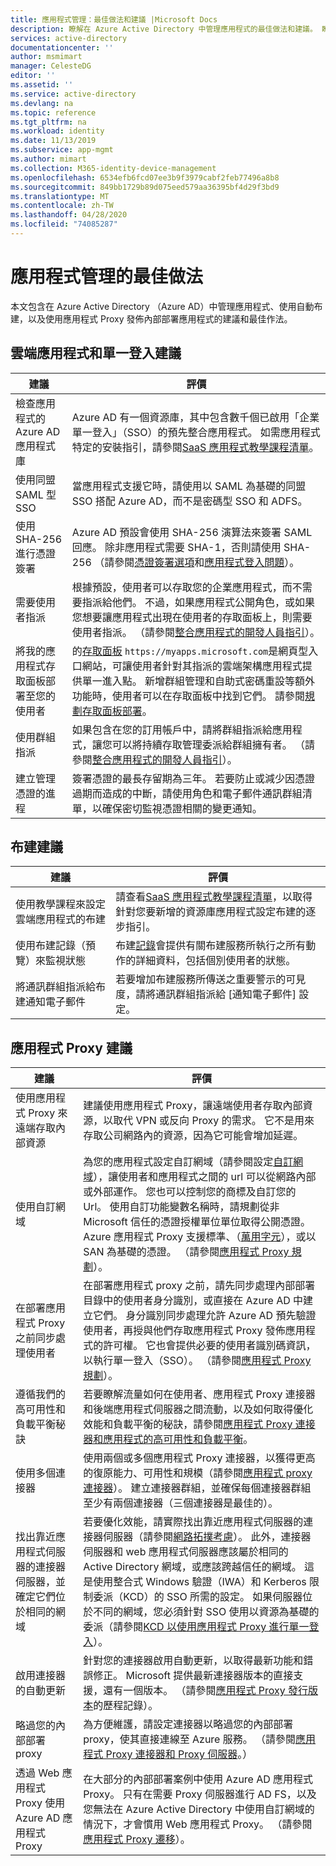 ```yaml
---
title: 應用程式管理：最佳做法和建議 |Microsoft Docs
description: 瞭解在 Azure Active Directory 中管理應用程式的最佳做法和建議。 瞭解如何使用自動布建，並使用應用程式 Proxy 發佈內部部署應用程式。
services: active-directory
documentationcenter: ''
author: msmimart
manager: CelesteDG
editor: ''
ms.assetid: ''
ms.service: active-directory
ms.devlang: na
ms.topic: reference
ms.tgt_pltfrm: na
ms.workload: identity
ms.date: 11/13/2019
ms.subservice: app-mgmt
ms.author: mimart
ms.collection: M365-identity-device-management
ms.openlocfilehash: 6534efb6fcd07ee3b9f3979cabf2feb77496a8b8
ms.sourcegitcommit: 849bb1729b89d075eed579aa36395bf4d29f3bd9
ms.translationtype: MT
ms.contentlocale: zh-TW
ms.lasthandoff: 04/28/2020
ms.locfileid: "74085287"
---
```

# <a name="application-management-best-practices"></a>應用程式管理的最佳做法
本文包含在 Azure Active Directory （Azure AD）中管理應用程式、使用自動布建，以及使用應用程式 Proxy 發佈內部部署應用程式的建議和最佳作法。

## <a name="cloud-app-and-single-sign-on-recommendations"></a>雲端應用程式和單一登入建議
| 建議 | 評價 |
| --- | --- |
| 檢查應用程式的 Azure AD 應用程式庫  | Azure AD 有一個資源庫，其中包含數千個已啟用「企業單一登入」（SSO）的預先整合應用程式。 如需應用程式特定的安裝指引，請參閱[SaaS 應用程式教學課程清單](https://azure.microsoft.com/documentation/articles/active-directory-saas-tutorial-list/)。  | 
| 使用同盟 SAML 型 SSO  | 當應用程式支援它時，請使用以 SAML 為基礎的同盟 SSO 搭配 Azure AD，而不是密碼型 SSO 和 ADFS。  | 
| 使用 SHA-256 進行憑證簽署  | Azure AD 預設會使用 SHA-256 演算法來簽署 SAML 回應。 除非應用程式需要 SHA-1，否則請使用 SHA-256 （請參閱[憑證簽署選項](certificate-signing-options.md)和[應用程式登入問題](application-sign-in-problem-application-error.md)）。  | 
| 需要使用者指派  | 根據預設，使用者可以存取您的企業應用程式，而不需要指派給他們。 不過，如果應用程式公開角色，或如果您想要讓應用程式出現在使用者的存取面板上，則需要使用者指派。 （請參閱[整合應用程式的開發人員指引](developer-guidance-for-integrating-applications.md)）。  | 
| 將我的應用程式存取面板部署至您的使用者 | 的[存取面板](end-user-experiences.md) `https://myapps.microsoft.com`是網頁型入口網站，可讓使用者針對其指派的雲端架構應用程式提供單一進入點。 新增群組管理和自助式密碼重設等額外功能時，使用者可以在存取面板中找到它們。 請參閱[規劃存取面板部署](access-panel-deployment-plan.md)。
| 使用群組指派  | 如果包含在您的訂用帳戶中，請將群組指派給應用程式，讓您可以將持續存取管理委派給群組擁有者。 （請參閱[整合應用程式的開發人員指引](developer-guidance-for-integrating-applications.md)）。   | 
| 建立管理憑證的進程 | 簽署憑證的最長存留期為三年。 若要防止或減少因憑證過期而造成的中斷，請使用角色和電子郵件通訊群組清單，以確保密切監視憑證相關的變更通知。 |

## <a name="provisioning-recommendations"></a>布建建議
| 建議 | 評價 |
| --- | --- |
| 使用教學課程來設定雲端應用程式的布建 | 請查看[SaaS 應用程式教學課程清單](https://azure.microsoft.com/documentation/articles/active-directory-saas-tutorial-list/)，以取得針對您要新增的資源庫應用程式設定布建的逐步指引。 |
| 使用布建記錄（預覽）來監視狀態 | 布建[記錄](../reports-monitoring/concept-provisioning-logs.md?context=azure/active-directory/manage-apps/context/manage-apps-context)會提供有關布建服務所執行之所有動作的詳細資料，包括個別使用者的狀態。 |
| 將通訊群組指派給布建通知電子郵件 | 若要增加布建服務所傳送之重要警示的可見度，請將通訊群組指派給 [通知電子郵件] 設定。 |


## <a name="application-proxy-recommendations"></a>應用程式 Proxy 建議
| 建議 | 評價 |
| --- | --- |
| 使用應用程式 Proxy 來遠端存取內部資源 | 建議使用應用程式 Proxy，讓遠端使用者存取內部資源，以取代 VPN 或反向 Proxy 的需求。 它不是用來存取公司網路內的資源，因為它可能會增加延遲。
| 使用自訂網域 | 為您的應用程式設定自訂網域（請參閱設定[自訂網域](application-proxy-configure-custom-domain.md)），讓使用者和應用程式之間的 url 可以從網路內部或外部運作。 您也可以控制您的商標及自訂您的 Url。  使用自訂功能變數名稱時，請規劃從非 Microsoft 信任的憑證授權單位單位取得公開憑證。 Azure 應用程式 Proxy 支援標準、（[萬用字元](application-proxy-wildcard.md)），或以 SAN 為基礎的憑證。 （請參閱[應用程式 Proxy 規劃](application-proxy-deployment-plan.md)）。 |
| 在部署應用程式 Proxy 之前同步處理使用者 | 在部署應用程式 proxy 之前，請先同步處理內部部署目錄中的使用者身分識別，或直接在 Azure AD 中建立它們。 身分識別同步處理允許 Azure AD 預先驗證使用者，再授與他們存取應用程式 Proxy 發佈應用程式的許可權。 它也會提供必要的使用者識別碼資訊，以執行單一登入（SSO）。 （請參閱[應用程式 Proxy 規劃](application-proxy-deployment-plan.md)）。 |
| 遵循我們的高可用性和負載平衡秘訣 | 若要瞭解流量如何在使用者、應用程式 Proxy 連接器和後端應用程式伺服器之間流動，以及如何取得優化效能和負載平衡的秘訣，請參閱[應用程式 Proxy 連接器和應用程式的高可用性和負載平衡](application-proxy-high-availability-load-balancing.md)。 |
| 使用多個連接器 | 使用兩個或多個應用程式 Proxy 連接器，以獲得更高的復原能力、可用性和規模（請參閱[應用程式 proxy 連接器](application-proxy-connectors.md)）。 建立連接器群組，並確保每個連接器群組至少有兩個連接器（三個連接器是最佳的）。 |
| 找出靠近應用程式伺服器的連接器伺服器，並確定它們位於相同的網域 | 若要優化效能，請實際找出靠近應用程式伺服器的連接器伺服器（請參閱[網路拓撲考慮](application-proxy-network-topology.md)）。 此外，連接器伺服器和 web 應用程式伺服器應該屬於相同的 Active Directory 網域，或應該跨越信任的網域。 這是使用整合式 Windows 驗證（IWA）和 Kerberos 限制委派（KCD）的 SSO 所需的設定。 如果伺服器位於不同的網域，您必須針對 SSO 使用以資源為基礎的委派（請參閱[KCD 以使用應用程式 Proxy 進行單一登入](application-proxy-configure-single-sign-on-with-kcd.md)）。 |
| 啟用連接器的自動更新 | 針對您的連接器啟用自動更新，以取得最新功能和錯誤修正。 Microsoft 提供最新連接器版本的直接支援，還有一個版本。 （請參閱[應用程式 Proxy 發行版本](application-proxy-release-version-history.md)的歷程記錄）。 |
| 略過您的內部部署 proxy | 為方便維護，請設定連接器以略過您的內部部署 proxy，使其直接連線至 Azure 服務。 （請參閱[應用程式 Proxy 連接器和 Proxy 伺服器](application-proxy-configure-connectors-with-proxy-servers.md)。） |
| 透過 Web 應用程式 Proxy 使用 Azure AD 應用程式 Proxy | 在大部分的內部部署案例中使用 Azure AD 應用程式 Proxy。 只有在需要 Proxy 伺服器進行 AD FS，以及您無法在 Azure Active Directory 中使用自訂網域的情況下，才會慣用 Web 應用程式 Proxy。 （請參閱[應用程式 Proxy 遷移](application-proxy-migration.md)）。 |
